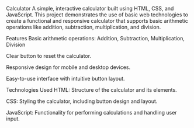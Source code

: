 Calculator
A simple, interactive calculator built using HTML, CSS, and JavaScript. This project demonstrates the use of basic web technologies to create a functional and responsive calculator that supports basic arithmetic operations like addition, subtraction, multiplication, and division.

Features
Basic arithmetic operations: Addition, Subtraction, Multiplication, Division

Clear button to reset the calculator.

Responsive design for mobile and desktop devices.

Easy-to-use interface with intuitive button layout.

Technologies Used
HTML: Structure of the calculator and its elements.

CSS: Styling the calculator, including button design and layout.

JavaScript: Functionality for performing calculations and handling user input.

